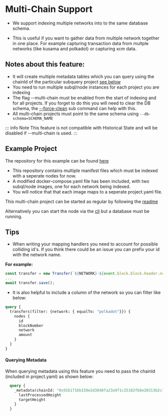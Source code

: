 # Multi-Chain Support

- We support indexing multiple networks into to the same database schema. 

- This is useful if you want to gather data from multiple network together in one place. For example capturing transaction data from multple networks (like kusama and polkadot) or capturing xcm data.

## Notes about this feature:
- It will create multiple metadata tables which you can query using the chainId of the particular subquery project [see below](/build/multi-chain.html#querying-metadata)
- You need to run multiple subql/node instances for each project you are indexing
- The flag --multi-chain must be enabled from the start of indexing and for all projects. If you forget to do this you will need to clear the DB schema, the  [--force-clean](/run_publish/references.html#force-clean) sub command can help with this.
- All multi-chain projects must point to the same schema using `--db-schema=SCHEMA_NAME`

::: info Note
This feature is not compatible with Historical State and will be disabled if --multi-chain is used. 
:::

## Example Project

The repository for this example can be found [here](https://github.com/subquery/multi-networks-transfers)

- This repository contains multiple manifest files which must be indexed with a seperate nodes for now.
- A modified docker-compose.yaml file has been included, with two subql/node images, one for each network being indexed.
- You will notice that that each image maps to a seperate project.yaml file.

This multi-chain project can be started as regular by following the [readme](https://github.com/subquery/multi-networks-transfers/blob/main/README.md#configure-your-project)

Alternatively you can start the node via the [cli](/run_publish/references.html#multi-chain) but a database must be running.

## Tips

- When writing your mapping handlers you need to account for possible colliding id's. If you think there could be an issue you can prefix your id with the network name.

**For example:**

``` ts
const transfer = new Transfer(`${NETWORK}-${event.block.block.header.number.toNumber()}-${event.idx}`);
...
await transfer.save();
```

- It is also helpful to include a column of the network so you can filter like below:

``` graphql
query {
  transfers(filter: {network: { equalTo: "polkadot"}}) {
    nodes {
      id
      blockNumber
      network
      amount
    }
  } 
}
```

#### Querying Metadata

When querying metadata using this feature you need to pass the chainId (included in project.yaml) as shown below:

``` graphql
  query {
    _metadata(chainId: '0x91b171bb158e2d3848fa23a9f1c25182fb8e20313b2c1eb49219da7a70ce90c3'){
      lastProcessedHeight
      targetHeight
    }
  }
```
